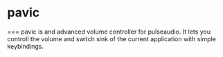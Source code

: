 # pavic
===
pavic is and advanced volume controller for pulseaudio. It lets you controll the volume and switch sink of the current application with simple keybindings.  

